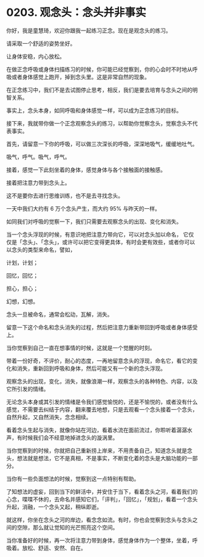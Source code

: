 # 0203. 观念头：念头并非事实

你好，我是童慧琦，欢迎你跟我一起练习正念。现在是观念头的练习。

请采取一个舒适的姿势坐好。

让身体安稳，内心放松。

在做正念呼吸或身体扫描练习的时候，你可能已经觉察到，你的心会时不时地从呼吸或者身体感觉上跑开，掉到念头里。这是非常自然的现象。

在正念练习中，我们不是去试图停止思考，相反，我们是要去培育与念头之间的明智关系。

事实上，念头本身，如同呼吸和身体感觉一样，可以成为正念练习的目标。

接下来，我就带你做一个正念观察念头的练习，以帮助你觉察念头，觉察念头不代表事实。

首先，请留意一下你的呼吸，可以做三次深长的呼吸，深深地吸气，缓缓地吐气。

吸气，呼气。吸气，呼气。

接着，感觉一下此刻坐着的身体，感觉身体与各个接触面的接触感。

接着把注意力带到念头上。

这不是要你去进行思维训练，也不是去寻找念头。

一天中我们大约有 6 万个念头产生，而大约 95% 与昨天的一样。

如同我们对呼吸的觉察一下，我们只需要去观察念头的出现、变化和消失。

当一个念头浮现的时候，有意识地把注意力带向它，可以对念头加以命名， 它仅仅是「念头」、「念头」，或许可以把它变得更具体，有时会更有效些，或者你可以以念头的类型来命名，譬如，

计划，计划；

回忆，回忆；

担心，担心；

幻想，幻想。

念头一旦被命名，通常会松动，瓦解，消失。

留意一下这个命名和念头消失的过程，然后把注意力重新带回到呼吸或者身体感受上。

当你觉察到自己一直在想事情的时候，这就是一个觉醒的时刻。

带着一份好奇，不评价，耐心的态度，一再地留意念头的浮现，命名它，看它的变化和消失，重新回到呼吸和身体，然后可能又有一个新的念头浮现。

观察念头的出现，变化，消失，就像浪潮一样，观察念头的各种特色、内容，以及它所引发的情绪。

无论念头本身或其引发的情绪是令我们感觉愉悦的，还是不愉悦的，或者没有什么感觉，不需要去纠结于内容，翻来覆去地想，只是去观看一个念头接着一个念头，自然升起，又自然消失，念念相续。

看着念头生起与消失，就像你站在河边，看着水流在面前流过，你聆听着潺潺水声，有时候我们会不经意地掉进念头的漩涡里。

当你觉察到的时候，你就把自己重新捞上岸来，不用责备自己，知道念头就是念头，想法就是想法，它不是真相，不是事实，不断变化着的念头是大脑功能的一部分。

当你有一些负面想法的时候，觉察到这一点特别有帮助。

了知想法的虚妄，回到当下的鲜活中，并安住于当下，看着念头之河，看着我们的心念，喋喋不休的，去命名并感知它们，「评判」，「回忆」，「规划」，看着一个念头升起，消融，一个念头又起，稍纵即逝。

就这样，你坐在念头之河的岸边，看念念如流。有时，你也会觉察到念头与念头之间的空隙，那么就让觉知的光芒照亮这个空间。

当你准备好的时候，再一次将注意力带到身体，感觉身体作为一个整体，坐着，呼吸着。放松、舒适、安然、自在。


